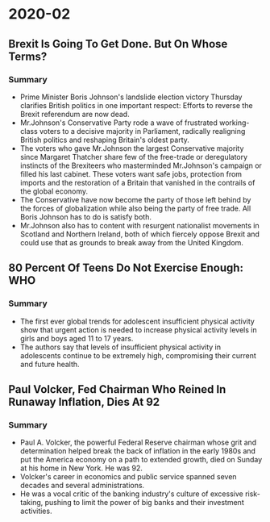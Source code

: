 # 2020-02

## Brexit Is Going To Get Done. But On Whose Terms?

### Summary

- Prime Minister Boris Johnson's landslide election victory Thursday clarifies British politics in one important respect: Efforts to reverse the Brexit referendum are now dead.
- Mr.Johnson's Conservative Party rode a wave of frustrated working-class voters to a decisive majority in Parliament, radically realigning British politics and reshaping Britain's oldest party.
- The voters who gave Mr.Johnson the largest Conservative majority since Margaret Thatcher share few of the free-trade or deregulatory instincts of the Brexiteers who masterminded Mr.Johnson's campaign or filled his last cabinet. These voters want safe jobs, protection from imports and the restoration of a Britain that vanished in the contrails of the global economy.
- The Conservative have now become the party of those left behind by the forces of globalization while also being the party of free trade. All Boris Johnson has to do is satisfy both.
- Mr.Johnson also has to content with resurgent nationalist movements in Scotland and Northern Ireland, both of which fiercely oppose Brexit and could use that as grounds to break away from the United Kingdom.

## 80 Percent Of Teens Do Not Exercise Enough: WHO

### Summary

- The first ever global trends for adolescent insufficient physical activity show that urgent action is needed to increase physical activity levels in girls and boys aged 11 to 17 years.
- The authors say that levels of insufficient physical activity in adolescents continue to be extremely high, compromising their current and future health.

## Paul Volcker, Fed Chairman Who Reined In Runaway Inflation, Dies At 92

### Summary

- Paul A. Volcker, the powerful Federal Reserve chairman whose grit and determination helped break the back of inflation in the early 1980s and put the America economy on a path to extended growth, died on Sunday at his home in New York. He was 92.
- Volcker's career in economics and public service spanned seven decades and several administrations.
- He was a vocal critic of the banking industry's culture of excessive risk-taking, pushing to limit the power of big banks and their investment activities.
